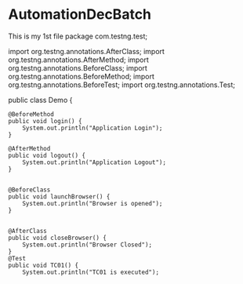 # AutomationDecBatch
This is my 1st file
package com.testng.test;

import org.testng.annotations.AfterClass;
import org.testng.annotations.AfterMethod;
import org.testng.annotations.BeforeClass;
import org.testng.annotations.BeforeMethod;
import org.testng.annotations.BeforeTest;
import org.testng.annotations.Test;

public class Demo {

	
	@BeforeMethod
	public void login() {
		System.out.println("Application Login");
	}
	
	@AfterMethod
	public void logout() {
		System.out.println("Application Logout");
	}
	
	
	@BeforeClass
	public void launchBrowser() {
		System.out.println("Browser is opened");
	}
	
	
	@AfterClass
	public void closeBrowser() {
		System.out.println("Browser Closed");
	}
	@Test
	public void TC01() {
		System.out.println("TC01 is executed");
